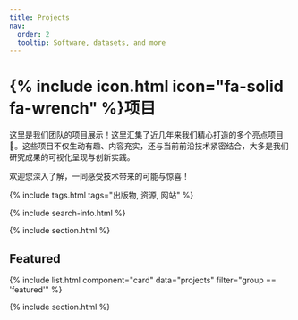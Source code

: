 ```yaml
---
title: Projects
nav:
  order: 2
  tooltip: Software, datasets, and more
---
```


# {% include icon.html icon="fa-solid fa-wrench" %}项目

这里是我们团队的项目展示！这里汇集了近几年来我们精心打造的多个亮点项目🌟。这些项目不仅生动有趣、内容充实，还与当前前沿技术紧密结合，大多是我们研究成果的可视化呈现与创新实践。

欢迎您深入了解，一同感受技术带来的可能与惊喜！

{% include tags.html tags="出版物, 资源, 网站" %}

{% include search-info.html %}

{% include section.html %}

## Featured

{% include list.html component="card" data="projects" filter="group == 'featured'" %}

{% include section.html %}
